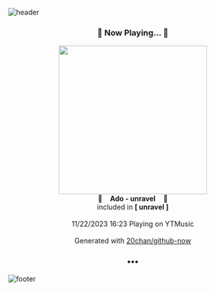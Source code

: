 ![header](https://capsule-render.vercel.app/api?type=wave&height=170&section=header&fontColor=090707&fontAlignX=45&fontAlignY=65&fontSize=100)

<h3 align="center">🎵 Now Playing... 🎵</h3>
<p align="center">
  <a href="https://music.youtube.com/watch?v=DttWpRemVfU">
    <img width="300" src="https://lh3.googleusercontent.com/hlLCLz0Wcc-S2CH83W6kTQy9PaFXMmwEoXfOj6_E68BKL5Nbs0LxC-z9DBbCXZ922KnHzfEeDyrOB94D">
  </a>
  <br>
  🎵&nbsp&nbsp&nbsp <b>Ado - unravel</b> &nbsp&nbsp&nbsp🎵
  <br>
  included in <b>[ unravel ]</b>
  
  <br />
  <br />
  11/22/2023 16:23 Playing on YTMusic
  <br />
  <br />
  Generated with <a href="https://github.com/20chan/github-now">20chan/github-now</a>
</p>

<h3 align="center">•••</h3>

![footer](https://capsule-render.vercel.app/api?type=wave&height=150&section=footer)
